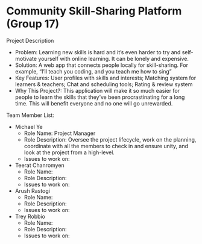 # Community Skill-Sharing Platform (Group 17) 

Project Description
- Problem: Learning new skills is hard and it’s even harder to try and self-motivate yourself with online learning. It can be lonely and expensive.
- Solution: A web app that connects people locally for skill-sharing. For example, “I’ll teach you coding, and you teach me how to sing”
- Key Features: User profiles with skills and interests; Matching system for learners & teachers; Chat and scheduling tools; Rating & review system
- Why This Project?: This application will make it so much easier for people to learn the skills that they’ve been procrastinating for a long time. This will benefit everyone and no one will go unrewarded. 



Team Member List:
- Michael Ye
  - Role Name: Project Manager
  - Role Description: Oversee the project lifecycle, work on the planning, coordinate with all the members to check in and ensure unity, and look at the project from a high-level. 
  - Issues to work on:
- Teerat Chanromyen
  - Role Name:
  - Role Description:
  - Issues to work on:
- Arush Rastogi
  - Role Name:
  - Role Description:
  - Issues to work on:
- Trey Robbio
  - Role Name:
  - Role Description:
  - Issues to work on:
